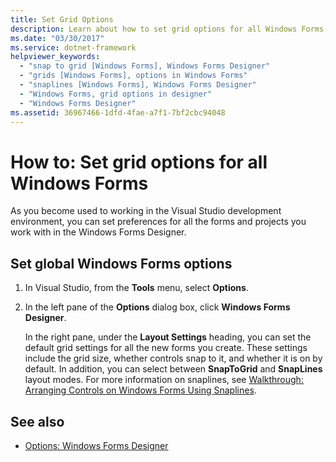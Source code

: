 ```yaml
---
title: Set Grid Options
description: Learn about how to set grid options for all Windows Forms, by means of a 2-step process using the Windows Forms designer.
ms.date: "03/30/2017"
ms.service: dotnet-framework
helpviewer_keywords:
  - "snap to grid [Windows Forms], Windows Forms Designer"
  - "grids [Windows Forms], options in Windows Forms"
  - "snaplines [Windows Forms], Windows Forms Designer"
  - "Windows Forms, grid options in designer"
  - "Windows Forms Designer"
ms.assetid: 36967466-1dfd-4fae-a7f1-7bf2cbc94048
---
```

# How to: Set grid options for all Windows Forms

As you become used to working in the Visual Studio development environment, you can set preferences for all the forms and projects you work with in the Windows Forms Designer.

## Set global Windows Forms options

1. In Visual Studio, from the **Tools** menu, select **Options**.

2. In the left pane of the **Options** dialog box, click **Windows Forms Designer**.

   In the right pane, under the **Layout Settings** heading, you can set the default grid settings for all the new forms you create. These settings include the grid size, whether controls snap to it, and whether it is on by default. In addition, you can select between **SnapToGrid** and **SnapLines** layout modes. For more information on snaplines, see [Walkthrough: Arranging Controls on Windows Forms Using Snaplines](walkthrough-arranging-controls-on-windows-forms-using-snaplines.md).

## See also

- [Options: Windows Forms Designer](/visualstudio/ide/reference/options-windows-forms-designer)

